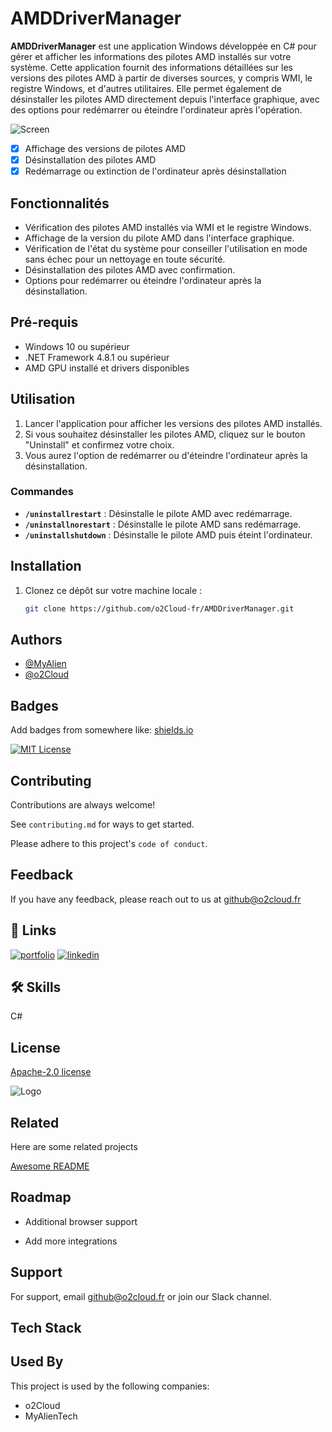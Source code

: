 # AMDDriverManager

**AMDDriverManager** est une application Windows développée en C# pour gérer et afficher les informations des pilotes AMD installés sur votre système. Cette application fournit des informations détaillées sur les versions des pilotes AMD à partir de diverses sources, y compris WMI, le registre Windows, et d'autres utilitaires. Elle permet également de désinstaller les pilotes AMD directement depuis l'interface graphique, avec des options pour redémarrer ou éteindre l'ordinateur après l'opération.

![Screen](https://i.imgur.com/sLi3qJ8.png)

- [X] Affichage des versions de pilotes AMD
- [X] Désinstallation des pilotes AMD
- [X] Redémarrage ou extinction de l'ordinateur après désinstallation

## Fonctionnalités

- Vérification des pilotes AMD installés via WMI et le registre Windows.
- Affichage de la version du pilote AMD dans l'interface graphique.
- Vérification de l'état du système pour conseiller l'utilisation en mode sans échec pour un nettoyage en toute sécurité.
- Désinstallation des pilotes AMD avec confirmation.
- Options pour redémarrer ou éteindre l'ordinateur après la désinstallation.

## Pré-requis

- Windows 10 ou supérieur
- .NET Framework 4.8.1 ou supérieur
- AMD GPU installé et drivers disponibles

## Utilisation

1. Lancer l'application pour afficher les versions des pilotes AMD installés.
2. Si vous souhaitez désinstaller les pilotes AMD, cliquez sur le bouton "Uninstall" et confirmez votre choix.
3. Vous aurez l'option de redémarrer ou d'éteindre l'ordinateur après la désinstallation.

### Commandes

- **`/uninstallrestart`** : Désinstalle le pilote AMD avec redémarrage.
- **`/uninstallnorestart`** : Désinstalle le pilote AMD sans redémarrage.
- **`/uninstallshutdown`** : Désinstalle le pilote AMD puis éteint l'ordinateur.

## Installation

1. Clonez ce dépôt sur votre machine locale :

   ```bash
   git clone https://github.com/o2Cloud-fr/AMDDriverManager.git

## Authors

- [@MyAlien](https://www.github.com/MyAlien)
- [@o2Cloud](https://www.github.com/o2Cloud-fr )

## Badges

Add badges from somewhere like: [shields.io](https://shields.io/)

[![MIT License](https://img.shields.io/badge/License-o2Cloud-yellow.svg)]()


## Contributing

Contributions are always welcome!

See `contributing.md` for ways to get started.

Please adhere to this project's `code of conduct`.


## Feedback

If you have any feedback, please reach out to us at github@o2cloud.fr


## 🔗 Links
[![portfolio](https://img.shields.io/badge/my_portfolio-000?style=for-the-badge&logo=ko-fi&logoColor=white)](https://vcard.o2cloud.fr/)
[![linkedin](https://img.shields.io/badge/linkedin-0A66C2?style=for-the-badge&logo=linkedin&logoColor=white)](https://www.linkedin.com/in/remi-simier-2b30142a1/)


## 🛠 Skills
C#


## License

[Apache-2.0 license](https://github.com/o2Cloud-fr/AMDDriverManager/blob/main/LICENSE)


![Logo](https://o2cloud.fr/logo/o2Cloud.png)


## Related

Here are some related projects

[Awesome README](https://github.com/o2Cloud-fr/AMDDriverManager/blob/main/README.md)


## Roadmap

- Additional browser support

- Add more integrations


## Support

For support, email github@o2cloud.fr or join our Slack channel.


## Tech Stack

## Used By

This project is used by the following companies:

- o2Cloud
- MyAlienTech

